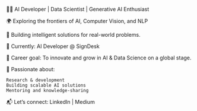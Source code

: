 👩‍💻 AI Developer | Data Scientist | Generative AI Enthusiast

🌍 Exploring the frontiers of AI, Computer Vision, and NLP

🚀 Building intelligent solutions for real-world problems.

💼 Currently: AI Developer @ SignDesk

🎯 Career goal: To innovate and grow in AI & Data Science on a global stage.

🔬 Passionate about:

    Research & development
    Building scalable AI solutions
    Mentoring and knowledge-sharing

📬 Let’s connect: LinkedIn | Medium

<!---
sarahnajeebkhan/sarahnajeebkhan is a ✨ special ✨ repository because its `README.md` (this file) appears on your GitHub profile.
You can click the Preview link to take a look at your changes.
--->

